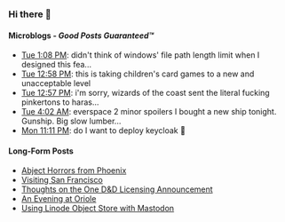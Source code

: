 ### Hi there 👋

#### Microblogs - *Good Posts Guaranteed™*
<!-- FEDI-POST-LIST:START -->
- [Tue 1:08 PM](https://mastodon.yshi.org/@owls/110259609550267106): didn&#39;t think of windows&#39; file path length limit when I designed this fea... 
- [Tue 12:58 PM](https://mastodon.yshi.org/@owls/110259567562126178): this is taking children&#39;s card games to a new and unacceptable level  
- [Tue 12:57 PM](https://mastodon.yshi.org/@owls/110259565336657916): i&#39;m sorry, wizards of the coast sent the literal fucking pinkertons to haras... 
- [Tue 4:02 AM](https://mastodon.yshi.org/@owls/110257460847472445): everspace 2 minor spoilers I bought a new ship tonight. Gunship. Big slow lumber... 
- [Mon 11:11 PM](https://mastodon.yshi.org/@owls/110256316645269727): do I want to deploy keycloak 🤔  

<!-- FEDI-POST-LIST:END -->

#### Long-Form Posts
<!-- BLOG-POST-LIST:START -->
- [Abject Horrors from Phoenix](https://godless-internets.org/2023/03/25/abject-horrors-from-phoenix/)
- [Visiting San Francisco](https://godless-internets.org/2023/03/11/visiting-san-francisco/)
- [Thoughts on the One D&amp;D Licensing Announcement](https://godless-internets.org/2022/12/22/thoughts-on-the-one-dd-licensing-announcement/)
- [An Evening at Oriole](https://godless-internets.org/2022/12/20/an-evening-at-oriole/)
- [Using Linode Object Store with Mastodon](https://godless-internets.org/2022/12/20/using-linode-object-store-with-mastodon/)
<!-- BLOG-POST-LIST:END -->
